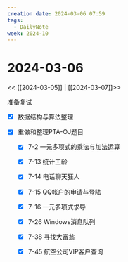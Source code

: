 ```yaml
---
creation date: 2024-03-06 07:59
tags:
  - DailyNote
week: 2024-10
---
```


# 2024-03-06

<< [[2024-03-05]] | [[2024-03-07]]>>

准备复试
- [x] 数据结构与算法整理

- [x] 重做和整理PTA-OJ题目
	- [x] 7-2 一元多项式的乘法与加法运算
	- [x] 7-13 统计工龄
	- [x] 7-14 电话聊天狂人
	- [x] 7-15 QQ帐户的申请与登陆
	- [x] 7-16 一元多项式求导
	- [x] 7-26 Windows消息队列
	- [x] 7-38 寻找大富翁
	- [x] 7-45 航空公司VIP客户查询

